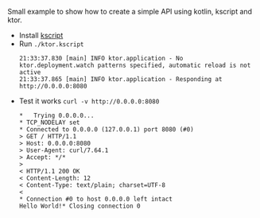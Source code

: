 Small example to show how to create a simple API using kotlin, kscript and ktor.

- Install [kscript](https://github.com/holgerbrandl/kscript)
- Run `./ktor.kscript`
  ```
  21:33:37.830 [main] INFO ktor.application - No ktor.deployment.watch patterns specified, automatic reload is not active
  21:33:37.865 [main] INFO ktor.application - Responding at http://0.0.0.0:8080
  ```
- Test it works `curl -v http://0.0.0.0:8080`
  ```
  *   Trying 0.0.0.0...
  * TCP_NODELAY set
  * Connected to 0.0.0.0 (127.0.0.1) port 8080 (#0)
  > GET / HTTP/1.1
  > Host: 0.0.0.0:8080
  > User-Agent: curl/7.64.1
  > Accept: */*
  > 
  < HTTP/1.1 200 OK
  < Content-Length: 12
  < Content-Type: text/plain; charset=UTF-8
  < 
  * Connection #0 to host 0.0.0.0 left intact
  Hello World!* Closing connection 0
  ```
